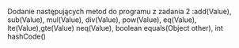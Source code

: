 Dodanie następujących metod do programu z zadania 2 :add(Value), sub(Value), mul(Value), div(Value), pow(Value), eq(Value),  lte(Value),gte(Value)
neq(Value), boolean equals(Object other),  int hashCode()
